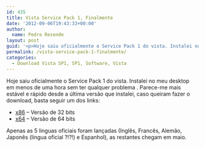```yaml
---
id: 435
title: Vista Service Pack 1, Finalmente
date: '2012-09-06T19:43:33+00:00'
author: 
  name: Pedro Resende
layout: post
guid: '<p>Hoje saiu oficialmente o Service Pack 1 do vista. Instalei no meu desktop em menos de uma hora sem ter qualquer problema . Parece-me mais estável e rápido desde a última versão que instalei, caso queiram fazer o download, basta seguir um dos links:</p>'
permalink: /vista-service-pack-1-finalmente/
categories:
  - Download Vista SP1, SP1, Software, Vista
---
```

Hoje saiu oficialmente o Service Pack 1 do vista. Instalei no meu desktop em menos de uma hora sem ter qualquer problema . Parece-me mais estável e rápido desde a última versão que instalei, caso queiram fazer o download, basta seguir um dos links:

  * <a href="http://www.microsoft.com/downloads/details.aspx?FamilyID=b0c7136d-5ebb-413b-89c9-cb3d06d12674&DisplayLang=en" target="_blank">x86</a> – Versão de 32 bits
  * <a href="http://www.microsoft.com/downloads/details.aspx?FamilyID=874a414b-32b2-41cc-bd8b-d71eda5ec07c&DisplayLang=en" target="_blank">x64</a> – Versão de 64 bits

Apenas as 5 linguas oficiais foram lançadas (Inglês, Francês, Alemão, Japonês (lingua oficial ?!?!) e Espanhol), as restantes chegam em maio.